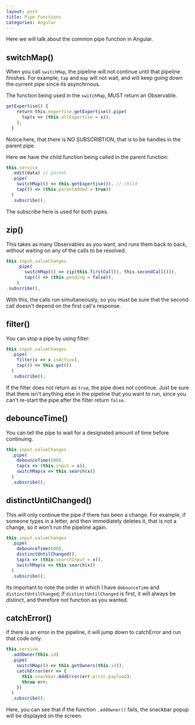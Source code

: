 ```yaml
---
layout: post
title: Pipe Functions
categories: Angular
---
```


Here we will talk about the common pipe function in Angular.

## switchMap()

When you call `switchMap`, the pipeline will not continue until that pipeline finishes. For example, `tap` and `map` will not wait, and will keep going down the current pipe since its asynchrnous.

The function being used in the `switchMap`, MUST return an Observable.

```js
getExpertise() {
    return this.expertise.getExpertise().pipe(
      tap(x => (this.allExpertise = x)),
    );
  }
```

Notice here, that there is NO SUBSCRIBTION, that is to be handles in the parent pipe.

Here we have the child function being called in the parent function:

```js
this.service
  .edit(data) // parent
  .pipe(
    switchMap(() => this.getExpertise()), // child
    tap(() => (this.parentAdded = true))
  )
  .subscribe();
```

The subscribe here is used for both pipes.

## zip()

This takes as many Observables as you want, and runs them back to back, without waiting on any of the calls to be resolved.

```js
this.input.valueChanges
    .pipe(
       switchMap(() => zip(this.firstCall(), this.secondCall())),
       tap(() => (this.pending = false)),
    )
.subscribe(),
```

With this, the calls run simultaneously, so you must be sure that the second call doesn't depend on the first call's response.

## filter()

You can stop a pipe by using filter:

```js
this.input.valueChanges
  .pipe(
    filter(x => x.isActive),
    tap(() => this.get())
  )
  .subscribe();
```

If the filter does not return as `true`, the pipe does not continue. Just be sure that there isn't anything else in the pipeline that you want to run, since you can't re-start the pipe after the filter return `false`.

## debounceTime()

You can tell the pipe to wait for a designated amount of time before continuing.

```js
this.input.valueChanges
  .pipe(
    debounceTime(600),
    tap(x => (this.input = x)),
    switchMap(x => this.search(x))
  )
  .subscribe();
```

## distinctUntilChanged()

This will only continue the pipe if there has been a change. For example, if someone types in a letter, and then immediately deletes it, that is not a change, so it won't run the pipeline again.

```js
this.input.valueChanges
  .pipe(
    debounceTime(600),
    distinctUntilChanged(),
    tap(x => (this.searchInput = x)),
    switchMap(x => this.search(x))
  )
  .subscribe();
```

Its important to note the order in which I have `debounceTime` and `distinctUntilChanged`; if `distinctUntilChanged` is first, it will always be distinct, and therefore not function as you wanted.

## catchError()

If there is an error in the pipeline, it will jump down to catchError and run that code only.

```js
this.service
  .addOwner(this.id)
  .pipe(
    switchMap(() => this.getOwners(this.id)),
    catchError(err => {
      this.snackbar.AddError(err.error.payload);
      throw err;
    })
  )
  .subscribe();
```

Here, you can see that if the function `.addOwner()` fails, the snackbar popup will be displayed on the screen.
